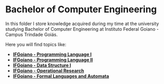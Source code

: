 # Bachelor of Computer Engineering

In this folder I store knowledge acquired during my time at the university studying Bachelor of Computer Engineering at Instituto Federal Goiano - Campus Trindade Goiás.

Here you will find topics like:

* **[IFGoiano - Programming Language I](https://github.com/kayckdelfino/public_knowledge_base/tree/main/Bachelor%20of%20Computer%20Engineering/IFGoiano%20-%20Programming%20Language%20I)**
* **[IFGoiano - Programming Language II](https://github.com/kayckdelfino/public_knowledge_base/tree/main/Bachelor%20of%20Computer%20Engineering/IFGoiano%20-%20Programming%20Language%20II)**
* **[IFGoiano - Data Structure I](https://github.com/kayckdelfino/public_knowledge_base/tree/main/Bachelor%20of%20Computer%20Engineering/IFGoiano%20-%20Data%20Structure%20I)**
* **[IFGoiano - Operational Research](https://github.com/kayckdelfino/public_knowledge_base/tree/main/Bachelor%20of%20Computer%20Engineering/IFGoiano%20-%20Operational%20Research)**
* **[IFGoiano - Formal Languages and Automata](https://github.com/kayckdelfino/public_knowledge_base/tree/main/Bachelor%20of%20Computer%20Engineering/IFGoiano%20-%20Formal%20Languages%20and%20Automata)**